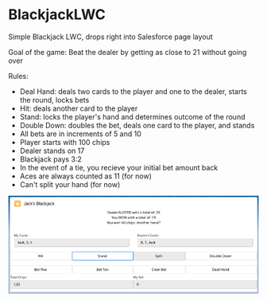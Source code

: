 # BlackjackLWC
Simple Blackjack LWC, drops right into Salesforce page layout

Goal of the game: Beat the dealer by getting as close to 21 without going over

Rules:
- Deal Hand: deals two cards to the player and one to the dealer, starts the round, locks bets
- Hit: deals another card to the player
- Stand: locks the player's hand and determines outcome of the round
- Double Down: doubles the bet, deals one card to the player, and stands
- All bets are in increments of 5 and 10
- Player starts with 100 chips
- Dealer stands on 17  
- Blackjack pays 3:2  
- In the event of a tie, you recieve your initial bet amount back
- Aces are always counted as 11 (for now)  
- Can't split your hand (for now)  

![alt text](BlackjackSS.png)
